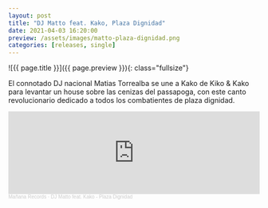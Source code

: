 ```yaml
---
layout: post
title: "DJ Matto feat. Kako, Plaza Dignidad"
date: 2021-04-03 16:20:00
preview: /assets/images/matto-plaza-dignidad.png
categories: [releases, single]
---
```


![{{ page.title }}]({{ page.preview }}){: class="fullsize"}

El connotado DJ nacional Matias Torrealba se une a Kako de Kiko & Kako para levantar un house sobre las cenizas del passapoga, con este canto revolucionario dedicado a todos los combatientes de plaza dignidad.

<iframe width="100%" height="166" scrolling="no" frameborder="no" allow="autoplay" src="https://w.soundcloud.com/player/?url=https%3A//api.soundcloud.com/tracks/980902270&color=%23ff5500&auto_play=false&hide_related=false&show_comments=true&show_user=true&show_reposts=false&show_teaser=true"></iframe><div style="font-size: 10px; color: #cccccc;line-break: anywhere;word-break: normal;overflow: hidden;white-space: nowrap;text-overflow: ellipsis; font-family: Interstate,Lucida Grande,Lucida Sans Unicode,Lucida Sans,Garuda,Verdana,Tahoma,sans-serif;font-weight: 100;"><a href="https://soundcloud.com/mananarecords" title="Mañana Records" target="_blank" style="color: #cccccc; text-decoration: none;">Mañana Records</a> · <a href="https://soundcloud.com/mananarecords/kiko-kako-ft-matto-plaza-dignidad" title="DJ Matto feat. Kako - Plaza Dignidad" target="_blank" style="color: #cccccc; text-decoration: none;">DJ Matto feat. Kako - Plaza Dignidad</a></div>